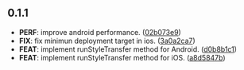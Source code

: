 ## 0.1.1

 - **PERF**: improve android performance. ([02b073e9](https://github.com/luiscib3r/tflite_style_transfer/commit/02b073e992ad6700c2de0abf6a5a56cec6680df3))
 - **FIX**: fix minimun deployment target in ios. ([3a0a2ca7](https://github.com/luiscib3r/tflite_style_transfer/commit/3a0a2ca738ef054df88ea1176113d3eea67048c0))
 - **FEAT**: implement runStyleTransfer method for Android. ([d0b8b1c1](https://github.com/luiscib3r/tflite_style_transfer/commit/d0b8b1c1e6455f389081a01ddc2e69cc67697a2e))
 - **FEAT**: implement runStyleTransfer method for iOS. ([a8d5847b](https://github.com/luiscib3r/tflite_style_transfer/commit/a8d5847be9436ca7bb037bca7cb2a8fb5f914653))

